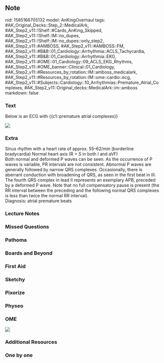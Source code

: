 ## Note
nid: 1585166705132
model: AnKingOverhaul
tags: #AK_Original_Decks::Step_2::MedicalArk, #AK_Step2_v11::!Shelf::#Cards_AnKing_Skipped, #AK_Step2_v11::!Shelf::IM::no_dupes, #AK_Step2_v11::!Shelf::IM::no_dupes::only_step2, #AK_Step2_v11::#AMBOSS, #AK_Step2_v11::#AMBOSS::FM, #AK_Step2_v11::#B&B::01_Cardiology::Arrhythmia::ACLS_Tachycardia, #AK_Step2_v11::#B&B::01_Cardiology::Arrhythmia::EKG, #AK_Step2_v11::#OME::01_Cardiology::09_ACLS_EKG_Rhythms, #AK_Step2_v11::#OME_banner::Clinical::01_Cardiology, #AK_Step2_v11::#Resources_by_rotation::IM::amboss_medicalark, #AK_Step2_v11::#Resources_by_rotation::IM::ome::cardio::ecg, #AK_Step2_v11::#Subjects::Cardiology::10_Arrhythmias::Premature_Atrial_Complexes, #AK_Step2_v11::Original_decks::MedicalArk::im::amboss
markdown: false

### Text
Below is an ECG with {{c1::premature atrial complexes}}
<div><img src="big_5980571921976.jpg"></div>

### Extra
<div>
  Sinus rhythm with a heart rate of approx. 55–62/min (borderline
  bradycardia) Normal heart axis (R > S in both I and aVF)
</div>
<div>
  Both normal and deformed P waves can be seen. As the occurrence
  of P waves is variable, PR intervals are not consistent. Abnormal
  P waves are generally followed by narrow QRS complexes.
  Occasionally, there is aberrant conduction with broadening of
  QRS, as seen in the first beat in III.
</div>
<div>
  The fourth QRS complex in lead II represents an exemplary APB,
  preceded by a deformed P wave. Note that no full compensatory
  pause is present (the RR interval between the preceding and the
  following normal QRS complexes is less than twice the normal RR
  interval).
</div>
<div>
  Diagnosis: atrial premature beats
</div>

### Lecture Notes


### Missed Questions


### Pathoma


### Boards and Beyond


### First Aid


### Sketchy


### Pixorize


### Physeo


### OME
<div class="ome-widget">
  <a href=
  "https://onlinemeded.org/spa/cardiology?ref=anki"><img src=
  "_OME_AnkiFlashcards_Topic_6.png"></a>
</div>

### Additional Resources


### One by one

